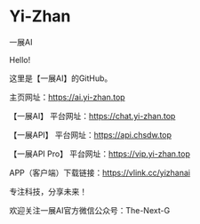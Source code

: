 # Yi-Zhan
一展AI

Hello!

这里是【一展AI】的GitHub。


主页网址：https://ai.yi-zhan.top

【一展AI】 平台网址：https://chat.yi-zhan.top

【一展API】 平台网址：https://api.chsdw.top

【一展API Pro】 平台网址：https://vip.yi-zhan.top

APP（客户端）下载链接：https://vlink.cc/yizhanai


专注科技，分享未来！

欢迎关注一展AI官方微信公众号：The-Next-G
